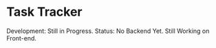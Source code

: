 # Task Tracker

Development: Still in Progress.
Status: No Backend Yet. Still Working on Front-end. 

